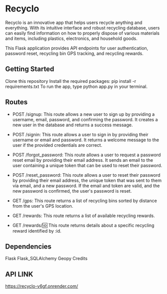 
# Recyclo
Recyclo is an innovative app that helps users recycle anything and everything. With its intuitive interface and robust recycling database, users can easily find information on how to properly dispose of various materials and items, including plastics, electronics, and household goods.  


This Flask application provides API endpoints for user authentication, password reset, recycling bin GPS tracking, and recycling rewards.

## Getting Started
Clone this repository
Install the required packages: pip install -r requirements.txt
To run the app, type python app.py in your terminal.

## Routes
- POST /signup: This route allows a new user to sign up by providing a username, email, password, and confirming the password. It creates a new user in the database and returns a success message.

- POST /signin: This route allows a user to sign in by providing their username or email and password. It returns a welcome message to the user if the provided credentials are correct.

- POST /forgot_password: This route allows a user to request a password reset email by providing their email address. It sends an email to the user containing a unique token that can be used to reset their password.

- POST /reset_password: This route allows a user to reset their password by providing their email address, the unique token that was sent to them via email, and a new password. If the email and token are valid, and the new password is confirmed, the user's password is reset.

- GET /gps: This route returns a list of recycling bins sorted by distance from the user's GPS location.

- GET /rewards: This route returns a list of available recycling rewards.

- GET /rewards/:id: This route returns details about a specific recycling reward identified by :id.

## Dependencies
Flask
Flask_SQLAlchemy
Geopy
Credits

## API LINK 

https://recyclo-v6gf.onrender.com/